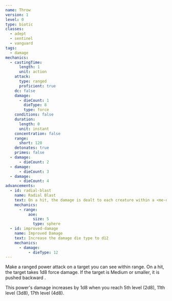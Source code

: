 ```yaml
---
name: Throw
version: 1
level: 0
type: biotic
classes:
  - adept
  - sentinel
  - vanguard
tags:
  - damage
mechanics:
  - castingTime:
      length: 1
      unit: action
    attack:
      type: ranged
      proficient: true
    dc: false
    damage:
      - dieCount: 1
        dieType: 8
        type: force
    conditions: false
    duration:
      length: 0
      unit: instant
    concentration: false
    range:
      short: 120
    detonates: true
    primes: false
  - damage:
      - dieCount: 2
  - damage:
      - dieCount: 3
  - damage:
      - dieCount: 4
advancements:
  - id: radial-blast
    name: Radial Blast
    text: On a hit, the damage is dealt to each creature within a <me-distance length="5" adj/> radius of the target.
    mechanics:
      - range:
          aoe:
            size: 5
            type: sphere
  - id: improved-damage
    name: Improved Damage
    text: Increase the damage die type to d12
    mechanics:
      - damage:
          - dieType: 12
---
```

Make a ranged power attack on a target you can see within range. On a hit, the target takes 1d8
force damage. If the target is Medium or smaller, it is pushed backward <me-distance length="30" />.

This power's damage increases by 1d8 when you reach 5th level (2d8), 11th level (3d8), 17th level (4d8).

